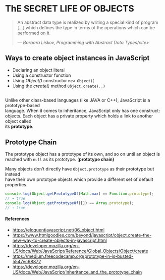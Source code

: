 # ThE SECRET LIFE OF OBJECTS

> An abstract data type is realized by writing a special kind of program […]
> which defines the type in terms of the operations which can be performed on it.
>
> &mdash; <cite>Barbara Liskov, Programming with Abstract Data Types/cite>

## Ways to create object instances in JavaScript

- Declaring an object literal
- Using a constructor function
- Using _Object()_ constructor `new Object()`
- Using the _create()_ method `Object.create(..)`

##

Unlike other class-based languages (like JAVA or C++), JavaScript is a prototype-based  
language. When it comes to inheritance, JavaScript only has one construct: objects.
Each object has a private property which holds a link to another object called  
its **prototype**.

## Prototype Chain

The prototype object has a prototype of its own, and so on until an object is  
reached with `null` as its prototype. (**prototype chain)**

Many objects don't directly have `Object.prototype` as their prototype but instead  
have their own prototype objects which provide a different set of default properties.

```javascript
console.log(Object.getPrototypeOf(Math.max) == Function.prototype);
// → true
console.log(Object.getPrototypeOf([]) == Array.prototype);
// → true
```

#### References

- https://eloquentjavascript.net/06_object.html
- https://www.htmlgoodies.com/beyond/javascript/object.create-the-new-way-to-create-objects-in-javascript.html
- https://developer.mozilla.org/en-US/docs/Web/JavaScript/Reference/Global_Objects/Object/create
- https://medium.freecodecamp.org/prototype-in-js-busted-5547ec68872
- https://developer.mozilla.org/en-US/docs/Web/JavaScript/Inheritance_and_the_prototype_chain
